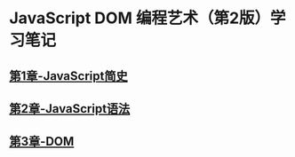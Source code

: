 # JavaScript DOM 编程艺术（第2版）学习笔记

## [第1章-JavaScript简史](./note/chapter1.md)

## [第2章-JavaScript语法](./note/chapter2.md)

## [第3章-DOM](./note/chapter3.md)
